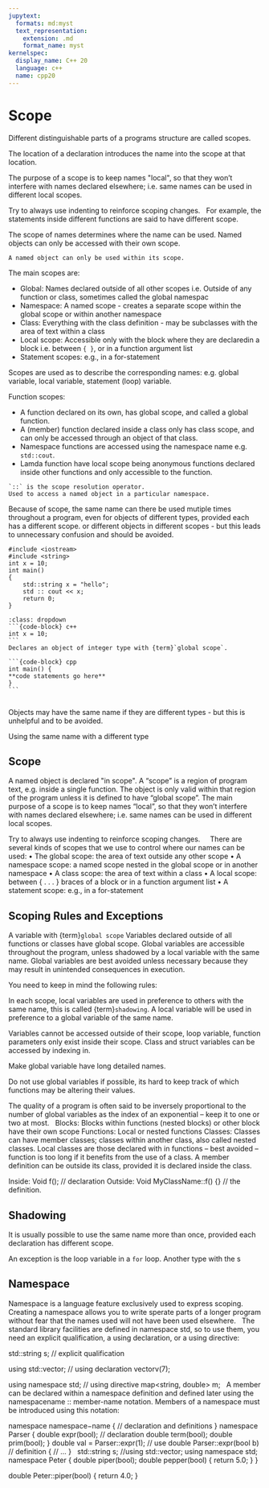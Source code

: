```yaml
---
jupytext:
  formats: md:myst
  text_representation:
    extension: .md
    format_name: myst
kernelspec:
  display_name: C++ 20
  language: c++
  name: cpp20
---
```


# Scope

Different distinguishable parts of a programs structure are called scopes. 

The location of a declaration introduces the name into the scope at that location.

The purpose of a scope is to keep names "local", so that they won’t interfere with names declared elsewhere; i.e. same names can be used in different local scopes.

Try to always use indenting to reinforce scoping changes.
 
For example, the statements inside different functions are said to have different scope.

The scope of names determines where the name can be used. Named objects can only be accessed with their own scope.

```{important}
A named object can only be used within its scope.
```

The main scopes are:

* Global: Names declared outside of all other scopes i.e. Outside of any function or class, sometimes called the global namespac
* Namespace: A named scope - creates a separate scope within the global scope or within another namespace
* Class: Everything with the class definition - may be subclasses with the area of text within a class
* Local scope: Accessible only with the block where they are declaredin a block i.e. between `{ }`, or in a function argument list
* Statement scopes: e.g., in a for-statement

Scopes are used as to describe the corresponding names: e.g. global variable, local variable, statement (loop) variable.

Function scopes:
* A function declared on its own, has global scope, and called a global function. 
* A (member) function declared inside a class only has class scope, and can only be accessed through an object of that class.
* Namespace functions are accessed using the namespace name e.g. `std::cout`.
* Lamda function have local scope being anonymous functions declared inside other functions and only accessible to the function. 

```{Note}
`::` is the scope resolution operator.
Used to access a named object in a particular namespace.
```



Because of scope, the same name can there be used mutiple times throughout a program, even for objects of different types, provided each has a different scope.
or different objects in different scopes - but this leads to unnecessary confusion and should be avoided.

```{code-cell} c++
#include <iostream>
#include <string>
int x = 10;
int main()
{
	std::string x = "hello";
    std :: cout << x;
	return 0;
}
```

````{admonition} Code Explanation
:class: dropdown
```{code-block} c++
int x = 10;
```
Declares an object of integer type with {term}`global scope`.

```{code-block} cpp
int main() {
**code statements go here**
}
```


````


Objects may have the same name if they are different types - but this is unhelpful and to be avoided.

Using the same name with a different type

## Scope
A named object is declared "in scope". A “scope” is a region of program text, e.g. inside a single function. The object is only valid within that region of the program unless it is defined to have “global scope”.
The main purpose of a scope is to keep names “local”, so that they won’t interfere with names declared elsewhere; i.e. same names can be used in different local scopes.

Try to always use indenting to reinforce scoping changes.
 
 
There are several kinds of scopes that we use to control where our names can
be used:
• The global scope: the area of text outside any other scope
• A namespace scope: a named scope nested in the global scope or in another namespace
• A class scope: the area of text within a class
• A local scope: between { . . . } braces of a block or in a function argument list
• A statement scope: e.g., in a for-statement




## Scoping Rules and Exceptions

A variable with {term}`global scope`  Variables declared outside of all functions or classes have global scope. Global variables are accessible throughout the program, unless shadowed by a local variable with the same name. Global variables are best avoided unless necessary because they may result in unintended consequences in execution.



You need to keep in mind the following rules:

In each scope, local variables are used in preference to others with the same name, this is called {term}`shadowing`.
A local variable will be used in preference to a global variable of the same name.

Variables cannot be accessed outside of their scope, loop variable, function parameters only exist inside their scope. Class and struct variables can be accessed by indexing in.

Make global variable have long detailed names.

Do not use global variables if possible, its hard to keep track of which functions may be altering their values.

The quality of a program is often said to be inversely proportional to the number of global variables as the index of an exponential – keep it to one or two at most.
 
Blocks: Blocks within functions (nested blocks) or other block have their own scope
Functions: Local or nested functions
Classes: Classes can have member classes; classes within another class, also called nested classes.
Local classes are those declared with in functions – best avoided – function is too long if it benefits from the use of a class.
A member definition can be outside its class, provided it is declared inside the class.

Inside: Void f(); // declaration
Outside: Void MyClassName::f() {} // the definition.


## Shadowing

It is usually possible to use the same name more than once, provided each declaration has different scope.


An exception is the loop variable in a `for` loop. Another type with the s




## Namespace
Namespace is a language feature exclusively used to express scoping.
Creating a namespace allows you to write sperate parts of a longer program without fear that the names used will not have been used elsewhere.
 
The standard library facilities are defined in namespace std, so to use them, you need an explicit qualification, a using declaration, or a using directive:

std::string s; // explicit qualification

using std::vector; // using declaration
vector<int>v(7);

using namespace std; // using directive
map<string, double> m; 
 
A member can be declared within a namespace definition and defined later using the namespacename :: member-name notation. Members of a namespace must be introduced using this notation:

namespace namespace−name {
	// declaration and definitions
}
namespace Parser {
	double expr(bool); // declaration
	double term(bool);
	double prim(bool);
}
double val = Parser::expr(1); // use
double Parser::expr(bool b) // definition
{
	// ...
}
 
std::string s;
//using std::vector;
using namespace std;
namespace Peter {
double piper(bool);
double pepper(bool) { return 5.0; }
}

double Peter::piper(bool) {
return 4.0;
}

